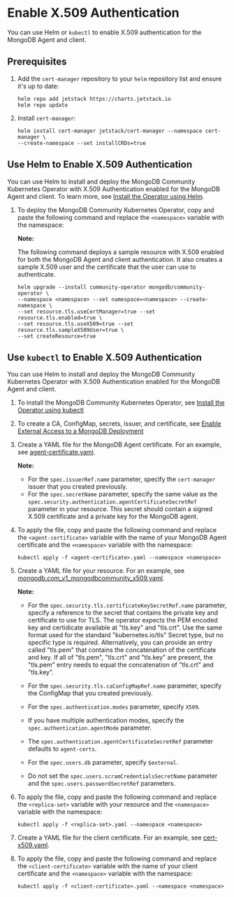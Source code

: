 # Enable X.509 Authentication

You can use Helm or `kubectl` to enable X.509 authentication for the 
MongoDB Agent and client.

## Prerequisites

1. Add the `cert-manager` repository to your `helm` repository list and
   ensure it's up to date:

   ```
   helm repo add jetstack https://charts.jetstack.io
   helm repo update
   ```

1. Install `cert-manager`:

   ```
   helm install cert-manager jetstack/cert-manager --namespace cert-manager \ 
   --create-namespace --set installCRDs=true
   ```

## Use Helm to Enable X.509 Authentication

You can use Helm to install and deploy the MongoDB Community Kubernetes 
Operator with X.509 Authentication enabled for the MongoDB Agent and 
client. To learn more, see [Install the Operator using Helm](https://github.com/mongodb/mongodb-kubernetes-operator/blob/master/docs/install-upgrade.md#install-the-operator-using-helm).

1. To deploy the MongoDB Community Kubernetes Operator, copy and paste 
   the following command and replace the `<namespace>` variable with the 
   namespace:

   **Note:**

   The following command deploys a sample resource with X.509 enabled
   for both the MongoDB Agent and client authentication. It also creates
   a sample X.509 user and the certificate that the user can use to 
   authenticate.

   ```
   helm upgrade --install community-operator mongodb/community-operator \
   --namespace <namespace> --set namespace=<namespace> --create-namespace \
   --set resource.tls.useCertManager=true --set resource.tls.enabled=true \
   --set resource.tls.useX509=true --set resource.tls.sampleX509User=true \
   --set createResource=true
   ```

## Use `kubectl` to Enable X.509 Authentication

You can use Helm to install and deploy the MongoDB Community Kubernetes 
Operator with X.509 Authentication enabled for the MongoDB Agent and 
client.

1. To install the MongoDB Community Kubernetes Operator, see 
   [Install the Operator using kubectl](https://github.com/mongodb/mongodb-kubernetes-operator/blob/master/docs/install-upgrade.md#install-the-operator-using-kubectl)

1. To create a CA, ConfigMap, secrets, issuer, and certificate, see 
   [Enable External Access to a MongoDB Deployment](https://github.com/mongodb/mongodb-kubernetes-operator/blob/master/docs/external_access.md)

1. Create a YAML file for the  MongoDB Agent certificate. For an example, 
   see [agent-certificate.yaml](https://github.com/mongodb/mongodb-kubernetes-operator/blob/master/config/samples/external_access/agent-certificate.yaml).

   **Note:**

   - For the `spec.issuerRef.name` parameter, specify the 
     `cert-manager` issuer that you created previously.
   - For the `spec.secretName` parameter, specify the same 
     value as the `spec.security.authentication.agentCertificateSecretRef` 
     parameter in your resource. This secret should contain a signed 
     X.509 certificate and a private key for the MongoDB agent.

1. To apply the file, copy and paste the following command and replace 
   the `<agent-certificate>` variable with the name of your MongoDB Agent 
   certificate and the `<namespace>` variable with the namespace:

   ```
   kubectl apply -f <agent-certificate>.yaml --namespace <namespace>
   ```

1. Create a YAML file for your resource. For an example, see 
   [mongodb.com_v1_mongodbcommunity_x509.yaml](https://github.com/mongodb/mongodb-kubernetes-operator/blob/master/config/samples/mongodb.com_v1_mongodbcommunity_x509.yaml).

   **Note:**

   - For the `spec.security.tls.certificateKeySecretRef.name` parameter,
     specify a reference to the secret that contains the private key and
     certificate to use for TLS. The operator expects the PEM encoded key 
     and certidicate available at "tls.key" and "tls.crt". Use the same 
     format used for the standard "kubernetes.io/tls" Secret type, but no 
     specific type is required. Alternatively, you can provide 
     an entry called "tls.pem" that contains the concatenation of the 
     certificate and key. If all of "tls.pem", "tls.crt" and "tls.key" 
     are present, the "tls.pem" entry needs to equal the concatenation 
     of "tls.crt" and "tls.key".

   - For the `spec.security.tls.caConfigMapRef.name` parameter, specify
     the ConfigMap that you created previously.

   - For the `spec.authentication.modes` parameter, specify `X509`.
   
   - If you have multiple authentication modes, specify the 
     `spec.authentication.agentMode` parameter.

   - The `spec.authentication.agentCertificateSecretRef` parameter
     defaults to `agent-certs`.

   - For the `spec.users.db` parameter, specify `$external`.

   - Do not set the `spec.users.scramCredentialsSecretName` parameter 
     and the `spec.users.passwordSecretRef` parameters.

1. To apply the file, copy and paste the following command and replace 
   the `<replica-set>` variable with your resource and the `<namespace>`
   variable with the namespace:

   ```
   kubectl apply -f <replica-set>.yaml --namespace <namespace>
   ```

1. Create a YAML file for the client certificate. For an example, see 
   [cert-x509.yaml](https://github.com/mongodb/mongodb-kubernetes-operator/blob/master/config/samples/external_access/certy_x509.yaml).

1. To apply the file, copy and paste the following command and replace 
   the `<client-certificate>` variable with the name of your client 
   certificate and the `<namespace>` variable with the namespace:

   ```
   kubectl apply -f <client-certificate>.yaml --namespace <namespace>
   ```
